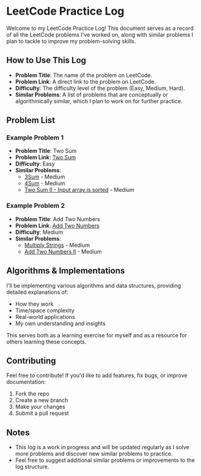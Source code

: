 # LeetCode Practice Log

Welcome to my LeetCode Practice Log! This document serves as a record of all the LeetCode problems I've worked on, along with similar problems I plan to tackle to improve my problem-solving skills.

## How to Use This Log

- **Problem Title**: The name of the problem on LeetCode.
- **Problem Link**: A direct link to the problem on LeetCode.
- **Difficulty**: The difficulty level of the problem (Easy, Medium, Hard).
- **Similar Problems**: A list of problems that are conceptually or algorithmically similar, which I plan to work on for further practice.

## Problem List

### Example Problem 1

- **Problem Title**: Two Sum
- **Problem Link**: [Two Sum](https://leetcode.com/problems/two-sum/)
- **Difficulty**: Easy
- **Similar Problems**:
  - [3Sum](https://leetcode.com/problems/3sum/) - Medium
  - [4Sum](https://leetcode.com/problems/4sum/) - Medium
  - [Two Sum II - Input array is sorted](https://leetcode.com/problems/two-sum-ii-input-array-is-sorted/) - Medium

### Example Problem 2

- **Problem Title**: Add Two Numbers
- **Problem Link**: [Add Two Numbers](https://leetcode.com/problems/add-two-numbers/)
- **Difficulty**: Medium
- **Similar Problems**:
  - [Multiply Strings](https://leetcode.com/problems/multiply-strings/) - Medium
  - [Add Two Numbers II](https://leetcode.com/problems/add-two-numbers-ii/) - Medium

## Algorithms & Implementations
I'll be implementing various algorithms and data structures, providing detailed explanations of:
- How they work
- Time/space complexity
- Real-world applications
- My own understanding and insights

This serves both as a learning exercise for myself and as a resource for others learning these concepts.

## Contributing
Feel free to contribute! If you'd like to add features, fix bugs, or improve documentation:

1. Fork the repo
2. Create a new branch
3. Make your changes
4. Submit a pull request

## Notes

- This log is a work in progress and will be updated regularly as I solve more problems and discover new similar problems to practice.
- Feel free to suggest additional similar problems or improvements to the log structure.

